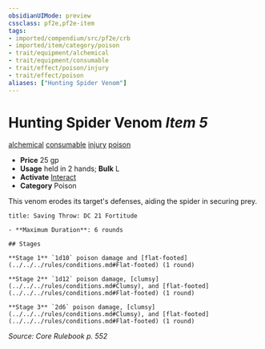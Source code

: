 ```yaml
---
obsidianUIMode: preview
cssclass: pf2e,pf2e-item
tags:
- imported/compendium/src/pf2e/crb
- imported/item/category/poison
- trait/equipment/alchemical
- trait/equipment/consumable
- trait/effect/poison/injury
- trait/effect/poison
aliases: ["Hunting Spider Venom"]
---
```

# Hunting Spider Venom *Item 5*  
[alchemical](alchemical.md)  [consumable](consumable.md)  [injury](injury.md)  [poison](rules/traits/poison.md)  

- **Price** 25 gp
- **Usage** held in 2 hands; **Bulk** L
- **Activate** [Interact](interact.md)
- **Category** Poison

This venom erodes its target's defenses, aiding the spider in securing prey.

```ad-inline-affliction
title: Saving Throw: DC 21 Fortitude

- **Maximum Duration**: 6 rounds

## Stages

**Stage 1** `1d10` poison damage and [flat-footed](../../../rules/conditions.md#Flat-footed) (1 round)

**Stage 2** `1d12` poison damage, [clumsy](../../../rules/conditions.md#Clumsy), and [flat-footed](../../../rules/conditions.md#Flat-footed) (1 round)

**Stage 3** `2d6` poison damage, [clumsy](../../../rules/conditions.md#Clumsy), and [flat-footed](../../../rules/conditions.md#Flat-footed) (1 round)
```

*Source: Core Rulebook p. 552*
